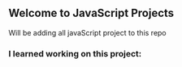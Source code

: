 ## Welcome to JavaScript Projects

Will be adding all javaScript project to this repo 

###  I learned working on this project:


